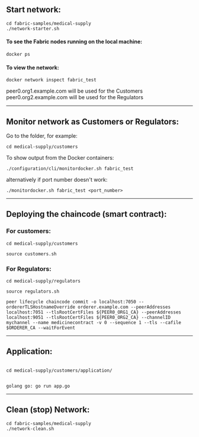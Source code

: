 ## Start network:
```
cd fabric-samples/medical-supply
./network-starter.sh
```
#### To see the Fabric nodes running on the local machine:
```
docker ps
```
#### To view the network:
```
docker network inspect fabric_test
```

peer0.org1.example.com will be used for the Customers
peer0.org2.example.com will be used for the Regulators

__________________________
## Monitor network as Customers or Regulators:
Go to the folder, for example:
```
cd medical-supply/customers
```

To show output from the Docker containers:
```
./configuration/cli/monitordocker.sh fabric_test
```
alternatively if port number doesn't work:
```
./monitordocker.sh fabric_test <port_number>
```
__________________________
## Deploying the chaincode (smart contract):

### For customers:
```
cd medical-supply/customers

source customers.sh
```

### For Regulators:
```
cd medical-supply/regulators
```

```
source regulators.sh
```

```
peer lifecycle chaincode commit -o localhost:7050 --ordererTLSHostnameOverride orderer.example.com --peerAddresses localhost:7051 --tlsRootCertFiles ${PEER0_ORG1_CA} --peerAddresses localhost:9051 --tlsRootCertFiles ${PEER0_ORG2_CA} --channelID mychannel --name medicinecontract -v 0 --sequence 1 --tls --cafile $ORDERER_CA --waitForEvent
```
__________________________
## Application:
```

cd medical-supply/customers/application/


golang go: go run app.go
```
__________________________
## Clean (stop) Network:
```
cd fabric-samples/medical-supply
./network-clean.sh
```


